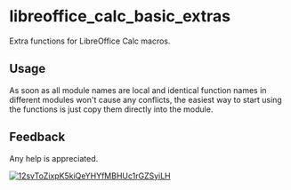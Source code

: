 # libreoffice_calc_basic_extras
Extra functions for LibreOffice Calc macros.

## Usage
As soon as all module names are local and identical function names in different modules won't cause any conflicts, the easiest way to start using the functions is just copy them directly into the module.

## Feedback
Any help is appreciated. 

[![12svToZixpK5kiQeYHYfMBHUc1rGZSyiLH](https://blockchain.info//Resources/buttons/donate_64.png)](https://blockchain.info/address/12svToZixpK5kiQeYHYfMBHUc1rGZSyiLH)